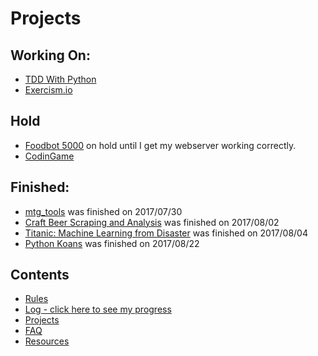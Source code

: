 # Projects
## Working On:
* [TDD With Python](https://github.com/Oniwa/TDD-for-python)
* [Exercism.io](https://github.com/Oniwa/exercism.io)

## Hold
* [Foodbot 5000](https://github.com/Oniwa/foodbot5000) on hold until I get my webserver working correctly.
* [CodinGame](https://www.codingame.com/)

## Finished:
* [mtg_tools](https://github.com/Oniwa/mtg_tools) was finished on 2017/07/30
* [Craft Beer Scraping and Analysis](https://github.com/Oniwa/craft_beer_scraping)  was finished on 2017/08/02
* [Titanic: Machine Learning from Disaster](https://github.com/Oniwa/kaggle_titanic) was finished on 2017/08/04
* [Python Koans](https://github.com/Oniwa/python_koans) was finished on 2017/08/22

## Contents
* [Rules](rules.md)
* [Log - click here to see my progress](log.md)
* [Projects](projects.md)
* [FAQ](FAQ.md)
* [Resources](resources.md)